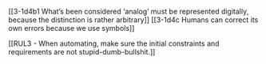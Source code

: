 [[3-1d4b1 What’s been considered ‘analog’ must be represented digitally, because the distinction is rather arbitrary]]
[[3-1d4c Humans can correct its own errors because we use symbols]]

[[RUL3 - When automating, make sure the initial constraints and requirements are not stupid-dumb-bullshit.]]
